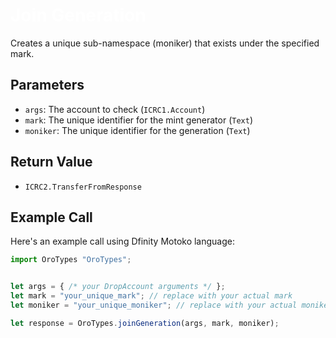 # <span style="color: #ffffff;">Join Generation</span>

Creates a unique sub-namespace (moniker) that exists under the specified mark.

## Parameters

- `args`: The account to check (`ICRC1.Account`)
- `mark`: The unique identifier for the mint generator (`Text`)
- `moniker`: The unique identifier for the generation (`Text`)

## Return Value

- `ICRC2.TransferFromResponse`

## Example Call

Here's an example call using Dfinity Motoko language:

```Javascript
import OroTypes "OroTypes";


let args = { /* your DropAccount arguments */ };
let mark = "your_unique_mark"; // replace with your actual mark
let moniker = "your_unique_moniker"; // replace with your actual moniker

let response = OroTypes.joinGeneration(args, mark, moniker);


```
